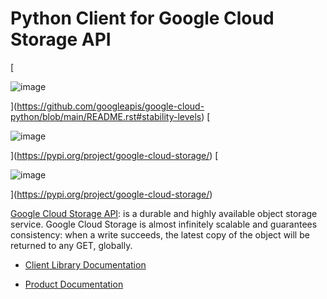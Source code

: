 # Python Client for Google Cloud Storage API

[

![image](https://img.shields.io/badge/support-stable-gold.svg)

](https://github.com/googleapis/google-cloud-python/blob/main/README.rst#stability-levels) [

![image](https://img.shields.io/pypi/v/google-cloud-storage.svg)

](https://pypi.org/project/google-cloud-storage/) [

![image](https://img.shields.io/pypi/pyversions/google-cloud-storage.svg)

](https://pypi.org/project/google-cloud-storage/)

[Google Cloud Storage API](https://cloud.google.com/storage): is a durable and highly available object storage service. Google Cloud Storage is almost infinitely scalable and guarantees consistency: when a write succeeds, the latest copy of the object will be returned to any GET, globally.


* [Client Library Documentation](https://cloud.google.com/python/docs/reference/storage/latest)


* [Product Documentation](https://cloud.google.com/storage)
